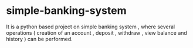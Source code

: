 # simple-banking-system
It is a python based project on simple banking system , where several operations ( creation of an account , deposit , withdraw , view balance and history ) can be performed.
